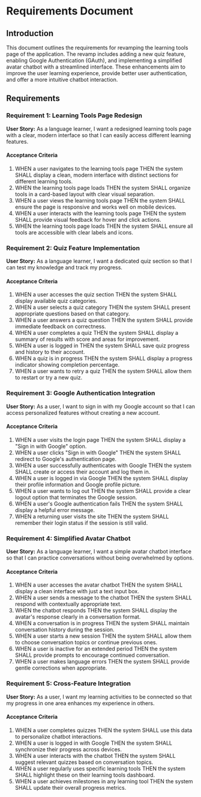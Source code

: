 # Requirements Document

## Introduction

This document outlines the requirements for revamping the learning tools page of the application. The revamp includes adding a new quiz feature, enabling Google Authentication (GAuth), and implementing a simplified avatar chatbot with a streamlined interface. These enhancements aim to improve the user learning experience, provide better user authentication, and offer a more intuitive chatbot interaction.

## Requirements

### Requirement 1: Learning Tools Page Redesign

**User Story:** As a language learner, I want a redesigned learning tools page with a clear, modern interface so that I can easily access different learning features.

#### Acceptance Criteria

1. WHEN a user navigates to the learning tools page THEN the system SHALL display a clean, modern interface with distinct sections for different learning tools.
2. WHEN the learning tools page loads THEN the system SHALL organize tools in a card-based layout with clear visual separation.
3. WHEN a user views the learning tools page THEN the system SHALL ensure the page is responsive and works well on mobile devices.
4. WHEN a user interacts with the learning tools page THEN the system SHALL provide visual feedback for hover and click actions.
5. WHEN the learning tools page loads THEN the system SHALL ensure all tools are accessible with clear labels and icons.

### Requirement 2: Quiz Feature Implementation

**User Story:** As a language learner, I want a dedicated quiz section so that I can test my knowledge and track my progress.

#### Acceptance Criteria

1. WHEN a user accesses the quiz section THEN the system SHALL display available quiz categories.
2. WHEN a user selects a quiz category THEN the system SHALL present appropriate questions based on that category.
3. WHEN a user answers a quiz question THEN the system SHALL provide immediate feedback on correctness.
4. WHEN a user completes a quiz THEN the system SHALL display a summary of results with score and areas for improvement.
5. WHEN a user is logged in THEN the system SHALL save quiz progress and history to their account.
6. WHEN a quiz is in progress THEN the system SHALL display a progress indicator showing completion percentage.
7. WHEN a user wants to retry a quiz THEN the system SHALL allow them to restart or try a new quiz.

### Requirement 3: Google Authentication Integration

**User Story:** As a user, I want to sign in with my Google account so that I can access personalized features without creating a new account.

#### Acceptance Criteria

1. WHEN a user visits the login page THEN the system SHALL display a "Sign in with Google" option.
2. WHEN a user clicks "Sign in with Google" THEN the system SHALL redirect to Google's authentication page.
3. WHEN a user successfully authenticates with Google THEN the system SHALL create or access their account and log them in.
4. WHEN a user is logged in via Google THEN the system SHALL display their profile information and Google profile picture.
5. WHEN a user wants to log out THEN the system SHALL provide a clear logout option that terminates the Google session.
6. WHEN a user's Google authentication fails THEN the system SHALL display a helpful error message.
7. WHEN a returning user visits the site THEN the system SHALL remember their login status if the session is still valid.

### Requirement 4: Simplified Avatar Chatbot

**User Story:** As a language learner, I want a simple avatar chatbot interface so that I can practice conversations without being overwhelmed by options.

#### Acceptance Criteria

1. WHEN a user accesses the avatar chatbot THEN the system SHALL display a clean interface with just a text input box.
2. WHEN a user sends a message to the chatbot THEN the system SHALL respond with contextually appropriate text.
3. WHEN the chatbot responds THEN the system SHALL display the avatar's response clearly in a conversation format.
4. WHEN a conversation is in progress THEN the system SHALL maintain conversation history during the session.
5. WHEN a user starts a new session THEN the system SHALL allow them to choose conversation topics or continue previous ones.
6. WHEN a user is inactive for an extended period THEN the system SHALL provide prompts to encourage continued conversation.
7. WHEN a user makes language errors THEN the system SHALL provide gentle corrections when appropriate.

### Requirement 5: Cross-Feature Integration

**User Story:** As a user, I want my learning activities to be connected so that my progress in one area enhances my experience in others.

#### Acceptance Criteria

1. WHEN a user completes quizzes THEN the system SHALL use this data to personalize chatbot interactions.
2. WHEN a user is logged in with Google THEN the system SHALL synchronize their progress across devices.
3. WHEN a user interacts with the chatbot THEN the system SHALL suggest relevant quizzes based on conversation topics.
4. WHEN a user regularly uses specific learning tools THEN the system SHALL highlight these on their learning tools dashboard.
5. WHEN a user achieves milestones in any learning tool THEN the system SHALL update their overall progress metrics.